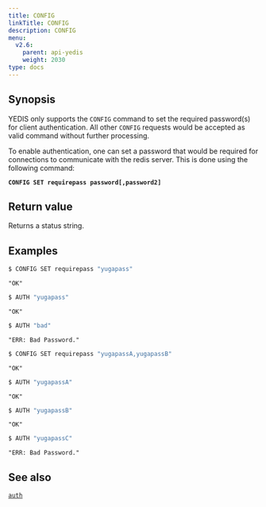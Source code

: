 ```yaml
---
title: CONFIG
linkTitle: CONFIG
description: CONFIG
menu:
  v2.6:
    parent: api-yedis
    weight: 2030
type: docs
---
```


## Synopsis

YEDIS only supports the `CONFIG` command to set the required password(s) for client authentication. All other `CONFIG` requests would be accepted as valid command without further processing.

To enable authentication, one can set a password that would be required for connections to communicate with the redis server. This is done using the following command:

**`CONFIG SET requirepass password[,password2]`**

## Return value

Returns a status string.

## Examples

```sh
$ CONFIG SET requirepass "yugapass"
```

```
"OK"
```

```sh
$ AUTH "yugapass"
```

```
"OK"
```

```sh
$ AUTH "bad"
```

```
"ERR: Bad Password."
```

```sh
$ CONFIG SET requirepass "yugapassA,yugapassB"
```

```
"OK"
```

```sh
$ AUTH "yugapassA"
```

```
"OK"
```

```sh
$ AUTH "yugapassB"
```

```
"OK"
```

```sh
$ AUTH "yugapassC"
```

```
"ERR: Bad Password."
```

## See also

[`auth`](../auth/)
